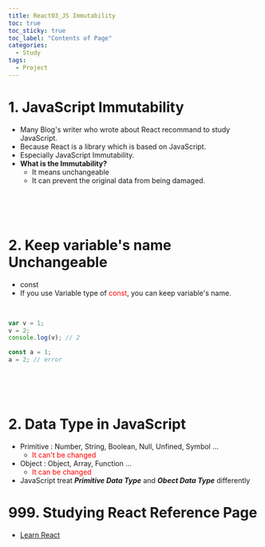 ```yaml
---
title: React03_JS Immutability
toc: true
toc_sticky: true
toc_label: "Contents of Page"
categories:
  - Study
tags:
  - Project
---
```


# 1. JavaScript Immutability
* Many Blog's writer who wrote about React recommand to study JavaScript.
* Because React is a library which is based on JavaScript.
* Especially JavaScript Immutability.
* **What is the Immutability?**
  * It means unchangeable
  * It can prevent the original data from being damaged.

<br><br><br>

# 2. Keep variable's name Unchangeable
* const
* If you use Variable type of <span style="color:red">const</span>, you can keep variable's name.

<br>

```Javascript
var v = 1; 
v = 2;
console.log(v); // 2

const a = 1;
a = 2; // error
```

<br><br><br>

# 2. Data Type in JavaScript
* Primitive : Number, String, Boolean, Null, Unfined, Symbol ...
  * <span style="color:red">It can't be changed</span> 
* Object : Object, Array, Function ...
  * <span style="color:red">It can be changed</span>  
* JavaScript treat ***Primitive Data Type*** and ***Obect Data Type*** differently









# 999. Studying React Reference Page
* [Learn React](https://react.dev/learn)

